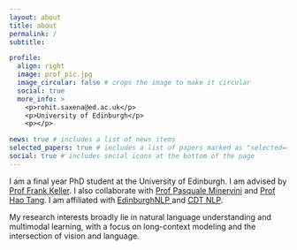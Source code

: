 ```yaml
---
layout: about
title: about
permalink: /
subtitle:

profile:
  align: right
  image: prof_pic.jpg
  image_circular: false # crops the image to make it circular
  social: true
  more_info: >
    <p>rohit.saxena@ed.ac.uk</p>
    <p>University of Edinburgh</p>
    <p></p>

news: true # includes a list of news items
selected_papers: true # includes a list of papers marked as "selected={true}"
social: true # includes social icons at the bottom of the page
---
```


I am a final year PhD student at the University of Edinburgh. I am advised by [Prof Frank Keller](https://homepages.inf.ed.ac.uk/keller/). I also collaborate with [Prof Pasquale Minervini](http://www.neuralnoise.com/) and [Prof Hao Tang](https://homepages.inf.ed.ac.uk/htang2/). I am affiliated with [EdinburghNLP ](https://edinburghnlp.inf.ed.ac.uk/) and [CDT NLP](https://web.inf.ed.ac.uk/cdt/natural-language-processing).

My research interests broadly lie in natural language understanding and multimodal learning, with a focus on long-context modeling and the intersection of vision and language.

